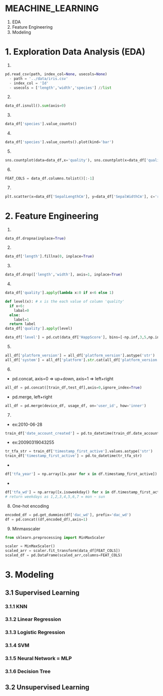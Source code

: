 # MEACHINE_LEARNING

1. EDA
2. Feature Engineering
3. Modeling

# 1. Exploration Data Analysis (EDA)

1. 
```python
pd.read_csv(path, index_col=None, usecols=None)
  - path = '../data/iris.csv'
  - index_col = 'Id'
  - usecols = ['length','width','species'] //list
```
2. 
```python
data_df.isnull().sum(axis=0)
```
3. 
```python
data_df['species'].value_counts()
```
4. 
```python
data_df['species'].value_counts().plot(kind='bar')
```
5. 
```python
sns.countplot(data=data_df,x='quality'), sns.countplot(x=data_df['quality'])
```
6. 
```python
FEAT_COLS = data_df.columns.tolist()[:-1]
```
7. 
```python
plt.scatter(x=data_df['SepalLengthCm'], y=data_df['SepalWidthCm'], c='r')
```


# 2. Feature Engineering

1.
```python
data_df.dropna(inplace=True)
```
2.
```python
data_df['length'].fillna(0, inplace=True)
```
3.
```python
data_df.drop(['length','width'], axis=1, inplace=True)
```
4.
```python
data_df['quality'].apply(lambda x:0 if x<6 else 1)
```

```python
def level(x): # x is the each value of column 'quality'
  if x<6:
    labal=0
  else:
    label=1
  return label
data_df['quality'].apply(level)
```

```python
data_df['level'] = pd.cut(data_df['HappScore'], bins=[-np.inf,3,5,np.inf], labels=['Low','Middle','High'])
```
5.
```python
all_df['platform_version'] = all_df['platform_version'].astype('str')
all_df['system'] = all_df['platform'].str.cat(all_df['platform_version'], sep='_')
```
6. 
- pd.concat, axis=0 => up+down, axis=1 => left+right
```python
all_df = pd.concat([train_df,test_df],axis=0,ignore_index=True)
```
- pd.merge, left+right
```python
all_df = pd.merge(device_df, usage_df, on='user_id', how='inner')
```
7.
- ex:2010-06-28
```python
train_df['date_account_created'] = pd.to_datetime(train_df.date_account_created)
```
- ex:20090319043255
```python
tr_tfa_str = train_df['timestamp_first_active'].values.astype('str')
train_df['timestamp_first_active'] = pd.to_datetime(tr_tfa_str)
```
-
```python
df['tfa_year'] = np.array([x.year for x in df.timestamp_first_active])
```
-
```python
df['tfa_wd'] = np.array([x.isoweekday() for x in df.timestamp_first_active])
# return weekdays as 1,2,3,4,5,6,7 = mon ~ sun
```

8. One-hot encoding
```python
encoded_df = pd.get_dummies(df['dac_wd'], prefix='dac_wd')
df = pd.concat((df,encoded_df),axis=1)
```

9. Minmaxscaler
```python
from sklearn.preprocessing import MinMaxScaler

scaler = MinMaxScaler()
scaled_arr = scaler.fit_transform(data_df[FEAT_COLS])
scaled_df = pd.DataFrame(scaled_arr,columns=FEAT_COLS)
```

# 3. Modeling
## 3.1 Supervised Learning
### 3.1.1 KNN


### 3.1.2 Linear Regression


### 3.1.3 Logistic Regression


### 3.1.4 SVM


### 3.1.5 Neural Network = MLP


### 3.1.6 Decision Tree


## 3.2 Unsupervised Learning

